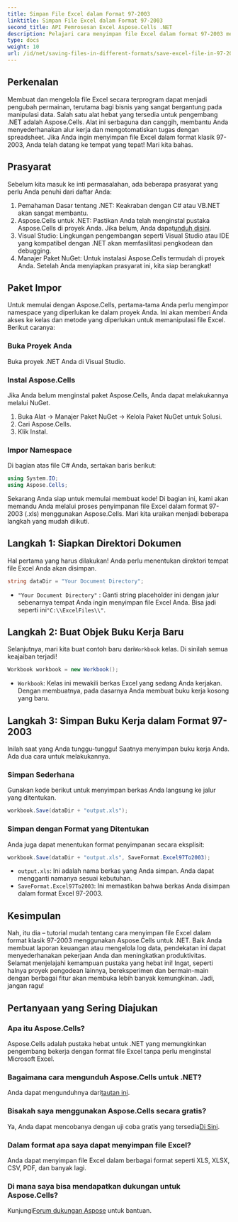 ```yaml
---
title: Simpan File Excel dalam Format 97-2003
linktitle: Simpan File Excel dalam Format 97-2003
second_title: API Pemrosesan Excel Aspose.Cells .NET
description: Pelajari cara menyimpan file Excel dalam format 97-2003 menggunakan Aspose.Cells untuk .NET. Dapatkan wawasan praktis dan panduan langkah demi langkah.
type: docs
weight: 10
url: /id/net/saving-files-in-different-formats/save-excel-file-in-97-2003-format/
---
```

## Perkenalan
Membuat dan mengelola file Excel secara terprogram dapat menjadi pengubah permainan, terutama bagi bisnis yang sangat bergantung pada manipulasi data. Salah satu alat hebat yang tersedia untuk pengembang .NET adalah Aspose.Cells. Alat ini serbaguna dan canggih, membantu Anda menyederhanakan alur kerja dan mengotomatiskan tugas dengan spreadsheet. Jika Anda ingin menyimpan file Excel dalam format klasik 97-2003, Anda telah datang ke tempat yang tepat! Mari kita bahas.
## Prasyarat
Sebelum kita masuk ke inti permasalahan, ada beberapa prasyarat yang perlu Anda penuhi dari daftar Anda:
1. Pemahaman Dasar tentang .NET: Keakraban dengan C# atau VB.NET akan sangat membantu.
2.  Aspose.Cells untuk .NET: Pastikan Anda telah menginstal pustaka Aspose.Cells di proyek Anda. Jika belum, Anda dapat[unduh disini](https://releases.aspose.com/cells/net/).
3. Visual Studio: Lingkungan pengembangan seperti Visual Studio atau IDE yang kompatibel dengan .NET akan memfasilitasi pengkodean dan debugging.
4. Manajer Paket NuGet: Untuk instalasi Aspose.Cells termudah di proyek Anda. 
Setelah Anda menyiapkan prasyarat ini, kita siap berangkat!
## Paket Impor
Untuk memulai dengan Aspose.Cells, pertama-tama Anda perlu mengimpor namespace yang diperlukan ke dalam proyek Anda. Ini akan memberi Anda akses ke kelas dan metode yang diperlukan untuk memanipulasi file Excel. Berikut caranya:
### Buka Proyek Anda
Buka proyek .NET Anda di Visual Studio.
### Instal Aspose.Cells
Jika Anda belum menginstal paket Aspose.Cells, Anda dapat melakukannya melalui NuGet. 
1. Buka Alat -> Manajer Paket NuGet -> Kelola Paket NuGet untuk Solusi.
2. Cari Aspose.Cells.
3. Klik Instal.
### Impor Namespace
Di bagian atas file C# Anda, sertakan baris berikut:
```csharp
using System.IO;
using Aspose.Cells;
```
Sekarang Anda siap untuk memulai membuat kode!
Di bagian ini, kami akan memandu Anda melalui proses penyimpanan file Excel dalam format 97-2003 (.xls) menggunakan Aspose.Cells. Mari kita uraikan menjadi beberapa langkah yang mudah diikuti.
## Langkah 1: Siapkan Direktori Dokumen
Hal pertama yang harus dilakukan! Anda perlu menentukan direktori tempat file Excel Anda akan disimpan.
```csharp
string dataDir = "Your Document Directory";
```
- `"Your Document Directory"` : Ganti string placeholder ini dengan jalur sebenarnya tempat Anda ingin menyimpan file Excel Anda. Bisa jadi seperti ini`"C:\\ExcelFiles\\"`.
## Langkah 2: Buat Objek Buku Kerja Baru
 Selanjutnya, mari kita buat contoh baru dari`Workbook` kelas. Di sinilah semua keajaiban terjadi!
```csharp
Workbook workbook = new Workbook();
```
- `Workbook`: Kelas ini mewakili berkas Excel yang sedang Anda kerjakan. Dengan membuatnya, pada dasarnya Anda membuat buku kerja kosong yang baru.
## Langkah 3: Simpan Buku Kerja dalam Format 97-2003
Inilah saat yang Anda tunggu-tunggu! Saatnya menyimpan buku kerja Anda. Ada dua cara untuk melakukannya.
### Simpan Sederhana
Gunakan kode berikut untuk menyimpan berkas Anda langsung ke jalur yang ditentukan.
```csharp
workbook.Save(dataDir + "output.xls");
```
### Simpan dengan Format yang Ditentukan
Anda juga dapat menentukan format penyimpanan secara eksplisit:
```csharp
workbook.Save(dataDir + "output.xls", SaveFormat.Excel97To2003);
```
- `output.xls`: Ini adalah nama berkas yang Anda simpan. Anda dapat mengganti namanya sesuai kebutuhan.
- `SaveFormat.Excel97To2003`: Ini memastikan bahwa berkas Anda disimpan dalam format Excel 97-2003.
## Kesimpulan
Nah, itu dia – tutorial mudah tentang cara menyimpan file Excel dalam format klasik 97-2003 menggunakan Aspose.Cells untuk .NET. Baik Anda membuat laporan keuangan atau mengelola log data, pendekatan ini dapat menyederhanakan pekerjaan Anda dan meningkatkan produktivitas. Selamat menjelajahi kemampuan pustaka yang hebat ini!
Ingat, seperti halnya proyek pengodean lainnya, bereksperimen dan bermain-main dengan berbagai fitur akan membuka lebih banyak kemungkinan. Jadi, jangan ragu!
## Pertanyaan yang Sering Diajukan
### Apa itu Aspose.Cells?
Aspose.Cells adalah pustaka hebat untuk .NET yang memungkinkan pengembang bekerja dengan format file Excel tanpa perlu menginstal Microsoft Excel.
### Bagaimana cara mengunduh Aspose.Cells untuk .NET?
 Anda dapat mengunduhnya dari[tautan ini](https://releases.aspose.com/cells/net/).
### Bisakah saya menggunakan Aspose.Cells secara gratis?
 Ya, Anda dapat mencobanya dengan uji coba gratis yang tersedia[Di Sini](https://releases.aspose.com/).
### Dalam format apa saya dapat menyimpan file Excel?
Anda dapat menyimpan file Excel dalam berbagai format seperti XLS, XLSX, CSV, PDF, dan banyak lagi.
### Di mana saya bisa mendapatkan dukungan untuk Aspose.Cells?
 Kunjungi[Forum dukungan Aspose](https://forum.aspose.com/c/cells/9) untuk bantuan.
